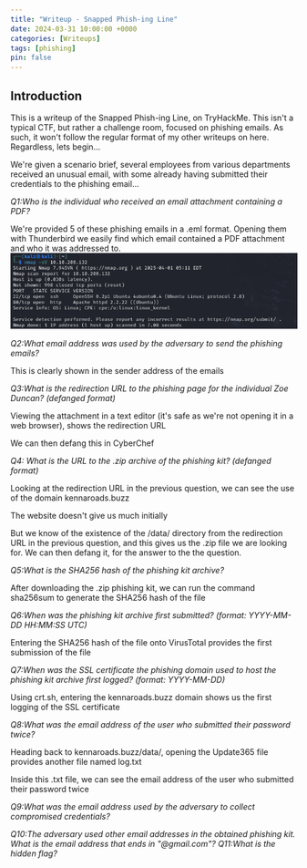 ```yaml
---
title: "Writeup - Snapped Phish-ing Line"
date: 2024-03-31 10:00:00 +0000
categories: [Writeups]
tags: [phishing]
pin: false
---
```


## Introduction  
This is a writeup of the Snapped Phish-ing Line, on TryHackMe. This isn't a typical CTF, but rather a challenge room, focused on phishing emails. As such, it won't follow the regular format of my other writeups on here. Regardless, lets begin...

We're given a scenario brief, several employees from various departments received an unusual email, with some already having submitted their credentials to the phishing email...

*Q1:Who is the individual who received an email attachment containing a PDF?* 

We're provided 5 of these phishing emails in a .eml format. Opening them with Thunderbird we easily find which email contained a PDF attachment and who it was addressed to.
![Nmap Scan Results](/assets/TryHackMe/Lo-Fi/Nmap_Scan.png)


*Q2:What email address was used by the adversary to send the phishing emails?*

This is clearly shown in the sender address of the emails

*Q3:What is the redirection URL to the phishing page for the individual Zoe Duncan? (defanged format)*

Viewing the attachment in a text editor (it's safe as we're not opening it in a web browser), shows the redirection URL

We can then defang this in CyberChef

*Q4: What is the URL to the .zip archive of the phishing kit? (defanged format)*

Looking at the redirection URL in the previous question, we can see the use of the domain kennaroads.buzz

The website doesn't give us much initially


But we know of the existence of the /data/ directory from the redirection URL in the previous question, and this gives us the .zip file we are looking for. We can then defang it, for the answer to the the question.

*Q5:What is the SHA256 hash of the phishing kit archive?*

After downloading the .zip phishing kit, we can run the command sha256sum to generate the SHA256 hash of the file

*Q6:When was the phishing kit archive first submitted? (format: YYYY-MM-DD HH:MM:SS UTC)*

Entering the SHA256 hash of the file onto VirusTotal provides the first submission of the file

*Q7:When was the SSL certificate the phishing domain used to host the phishing kit archive first logged? (format: YYYY-MM-DD)*

Using crt.sh, entering the kennaroads.buzz domain shows us the first logging of the SSL certificate

*Q8:What was the email address of the user who submitted their password twice?*

Heading back to kennaroads.buzz/data/, opening the Update365 file provides another file named log.txt

Inside this .txt file, we can see the email address of the user who submitted their password twice


*Q9:What was the email address used by the adversary to collect compromised credentials?*


*Q10:The adversary used other email addresses in the obtained phishing kit. What is the email address that ends in "@gmail.com"?*
*Q11:What is the hidden flag?*
